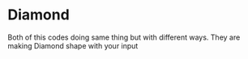 # Diamond
Both of this codes doing same thing but with different ways. They are making Diamond shape with your input
